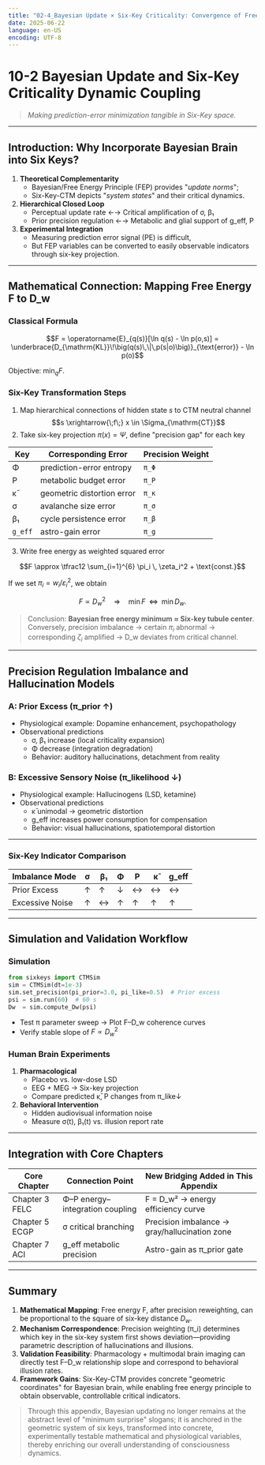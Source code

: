 ```yaml
---
title: "02-4_Bayesian Update × Six-Key Criticality: Convergence of Free Energy, Precision, and D_w"
date: 2025-06-22
language: en-US
encoding: UTF-8
---
```

# 10-2 Bayesian Update and Six-Key Criticality Dynamic Coupling  
> *Making prediction-error minimization tangible in Six-Key space.*

---
## Introduction: Why Incorporate Bayesian Brain into Six Keys?

1. **Theoretical Complementarity**  
   - Bayesian/Free Energy Principle (FEP) provides "*update norms*";  
   - Six-Key-CTM depicts "*system states*" and their critical dynamics.  
2. **Hierarchical Closed Loop**  
   - Perceptual update rate ←→ Critical amplification of σ, β₁  
   - Prior precision regulation ←→ Metabolic and glial support of g_eff, P  
3. **Experimental Integration**  
   - Measuring prediction error signal (PE) is difficult,  
   - But FEP variables can be converted to easily observable indicators through six-key projection.

---
## Mathematical Connection: Mapping Free Energy F to D_w

### Classical Formula

$$F = \operatorname{E}_{q(s)}[\ln q(s) - \ln p(o,s)] = \underbrace{D_{\mathrm{KL}}\!\big(q(s)\,\|\,p(s|o)\big)}_{\text{error}} - \ln p(o)$$

Objective: $\displaystyle \min_{q} F$.

### Six-Key Transformation Steps

1. Map hierarchical connections of hidden state $s$ to CTM neutral channel  
   $$s \xrightarrow{\;f\;} x \in \Sigma_{\mathrm{CT}}$$
2. Take six-key projection $\pi(x)=\Psi$, define "precision gap" for each key  

| Key      | Corresponding Error              | Precision Weight |
| -------- | -------------------------------- | ---------------- |
| Φ        | prediction-error entropy         | `π_Φ`            |
| P        | metabolic budget error           | `π_P`            |
| κ̄       | geometric distortion error       | `π_κ`            |
| σ        | avalanche size error             | `π_σ`            |
| β₁       | cycle persistence error          | `π_β`            |
| `g_eff`  | astro-gain error                 | `π_g`            |

3. Write free energy as weighted squared error

$$F \approx \tfrac12 \sum_{i=1}^{6} \pi_i \, \zeta_i^2 + \text{const.}$$

If we set $\pi_i = w_i / \varepsilon_i^2$, we obtain

$$F \propto D_w^2 \quad\Longrightarrow\quad
\min F \;\; \Leftrightarrow \;\; \min D_w.$$

> Conclusion: **Bayesian free energy minimum ≈ Six-key tubule center**.  
> Conversely, precision imbalance → certain $\pi_i$ abnormal → corresponding $\zeta_i$ amplified → D_w deviates from critical channel.

---
## Precision Regulation Imbalance and Hallucination Models

### A: Prior Excess (π_prior ↑)

- Physiological example: Dopamine enhancement, psychopathology  
- Observational predictions  
  - σ, β₁ increase (local criticality expansion)  
  - Φ decrease (integration degradation)  
  - Behavior: auditory hallucinations, detachment from reality

### B: Excessive Sensory Noise (π_likelihood ↓)

- Physiological example: Hallucinogens (LSD, ketamine)  
- Observational predictions  
  - κ̄ unimodal → geometric distortion  
  - g_eff increases power consumption for compensation  
  - Behavior: visual hallucinations, spatiotemporal distortion

---

### Six-Key Indicator Comparison

| Imbalance Mode | σ   | β₁  | Φ   | P   | κ̄  | g_eff |
| -------------- | --- | --- | --- | --- | --- | ----- |
| Prior Excess   | ↑   | ↑   | ↓   | ↔   | ↔   | ↔     |
| Excessive Noise| ↑   | ↔   | ↑   | ↑   | ↑   | ↑     |

---
## Simulation and Validation Workflow

### Simulation

```python
from sixkeys import CTMSim
sim = CTMSim(dt=1e-3)
sim.set_precision(pi_prior=3.0, pi_like=0.5)  # Prior excess
psi = sim.run(60)  # 60 s
Dw  = sim.compute_Dw(psi)
```

- Test π parameter sweep → Plot F–D_w coherence curves  
- Verify stable slope of $F \propto D_w^2$

### Human Brain Experiments

1. **Pharmacological**  
   - Placebo vs. low-dose LSD  
   - EEG + MEG → Six-key projection  
   - Compare predicted κ̄, P changes from π_like↓  
2. **Behavioral Intervention**  
   - Hidden audiovisual information noise  
   - Measure σ(t), β₁(t) vs. illusion report rate

---
## Integration with Core Chapters

| Core Chapter | Connection Point | New Bridging Added in This Appendix |
|--------------|------------------|--------------------------------------|
| Chapter 3 FELC | Φ–P energy–integration coupling | F = D_w² → energy efficiency curve |
| Chapter 5 ECGP | σ critical branching | Precision imbalance → gray/hallucination zone |
| Chapter 7 ACI  | g_eff metabolic precision | Astro-gain as π_prior gate |

---
## Summary

1. **Mathematical Mapping**: Free energy F, after precision reweighting, can be proportional to the square of six-key distance $D_w$.  
2. **Mechanism Correspondence**: Precision weighting (π_i) determines which key in the six-key system first shows deviation—providing parametric description of hallucinations and illusions.  
3. **Validation Feasibility**: Pharmacology + multimodal brain imaging can directly test F–D_w relationship slope and correspond to behavioral illusion rates.  
4. **Framework Gains**: Six-Key-CTM provides concrete "geometric coordinates" for Bayesian brain, while enabling free energy principle to obtain observable, controllable critical indicators.  

> Through this appendix, Bayesian updating no longer remains at the abstract level of "minimum surprise" slogans; it is anchored in the geometric system of six keys, transformed into concrete, experimentally testable mathematical and physiological variables, thereby enriching our overall understanding of consciousness dynamics.